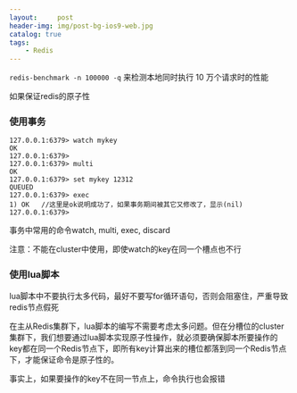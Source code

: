 ```yaml
---
layout:     post
header-img: img/post-bg-ios9-web.jpg
catalog: true
tags:
    - Redis
---
```



`redis-benchmark -n 100000 -q` 来检测本地同时执行 10 万个请求时的性能

如果保证redis的原子性

### 使用事务
    127.0.0.1:6379> watch mykey
    OK
    127.0.0.1:6379> 
    127.0.0.1:6379> multi
    OK
    127.0.0.1:6379> set mykey 12312
    QUEUED
    127.0.0.1:6379> exec
    1) OK   //这里是ok说明成功了，如果事务期间被其它又修改了，显示(nil)
    127.0.0.1:6379> 

事务中常用的命令watch, multi, exec, discard

注意：不能在cluster中使用，即使watch的key在同一个槽点也不行


### 使用lua脚本

lua脚本中不要执行太多代码，最好不要写for循环语句，否则会阻塞住，严重导致redis节点假死

在主从Redis集群下，lua脚本的编写不需要考虑太多问题。但在分槽位的cluster集群下，我们想要通过lua脚本实现原子性操作，就必须要确保脚本所要操作的key都在同一个Redis节点下，即所有key计算出来的槽位都落到同一个Redis节点下，才能保证命令是原子性的。

事实上，如果要操作的key不在同一节点上，命令执行也会报错
